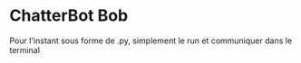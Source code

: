 # ChatterBot Bob

Pour l'instant sous forme de .py, simplement le run et communiquer dans le terminal
